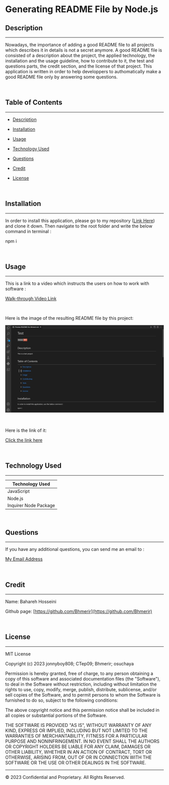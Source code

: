 # Generating README File by Node.js

## Description 
---

Nowadays, the importance of adding a good README file to all projects which describes it in details is not a secret anymore. A good README file is consisted of a description about the project, the applied technology, the installation and the usage guideline, how to contribute to it, the test and questions parts, the credit section, and the license of that project. This application is written in order to help developpers to authomatically make a good README file only by answering some questions.

<br>

## Table of Contents
---

* [Description](#description)

* [Installation](#installation)

* [Usage](#usage)

* [Technology Used](#technology-used)

* [Questions](#questions)

* [Credit](#credit)

* [License](#license)

<br>

## Installation

---

In order to install this application, please go to my repository ([Link Here](https://github.com/Bhmerir/generating-README-file-by-NodeJS)) and clone it down. Then navigate to the root folder and write the below command in terminal :

npm i

<br>

## Usage

---

This is a link to a video which instructs the users on how to work with software : 

[Walk-through Video Link](https://drive.google.com/file/d/1NrSd1VNuGkQjaYP1lAGp2RcvphD_LScc/view)

<br>

Here is the image of the resulting README file by this project:

![A Test generated README file](my-generated-README-file.png)

<br>

Here is the link of it:

[Click the link here](https://github.com/Bhmerir/generating-README-file-by-NodeJS/blob/main/README-for-bhmerir.md)

<br>

## Technology Used

---

| Technology Used         |
| -------------           |
| JavaScript              |  
| Node.js                 |    
| Inquirer Node Package   | 

<br>

## Questions 

---

If you have any additional questions, you can send me an email to :

[My Email Address](mailto:(mer_ir@yahoo.com))

<br>

## Credit

---

Name:     Bahareh Hosseini

Github page:      [https://github.com/Bhmerir](https://github.com/Bhmerir)

<br>

## License

---

MIT License

Copyright (c) 2023 jonnyboy808; CTep09; Bhmerir; osuchaya

Permission is hereby granted, free of charge, to any person obtaining a copy
of this software and associated documentation files (the "Software"), to deal
in the Software without restriction, including without limitation the rights
to use, copy, modify, merge, publish, distribute, sublicense, and/or sell
copies of the Software, and to permit persons to whom the Software is
furnished to do so, subject to the following conditions:

The above copyright notice and this permission notice shall be included in all
copies or substantial portions of the Software.

THE SOFTWARE IS PROVIDED "AS IS", WITHOUT WARRANTY OF ANY KIND, EXPRESS OR
IMPLIED, INCLUDING BUT NOT LIMITED TO THE WARRANTIES OF MERCHANTABILITY,
FITNESS FOR A PARTICULAR PURPOSE AND NONINFRINGEMENT. IN NO EVENT SHALL THE
AUTHORS OR COPYRIGHT HOLDERS BE LIABLE FOR ANY CLAIM, DAMAGES OR OTHER
LIABILITY, WHETHER IN AN ACTION OF CONTRACT, TORT OR OTHERWISE, ARISING FROM,
OUT OF OR IN CONNECTION WITH THE SOFTWARE OR THE USE OR OTHER DEALINGS IN THE
SOFTWARE.


---

© 2023 Confidential and Proprietary. All Rights Reserved.
